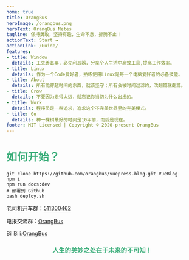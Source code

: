 ```yaml
---
home: true
title: OrangBus
heroImage: /orangbus.png
heroText: OrangBus Netes
tagline: 保持勇敢，坚持有趣，生命不息，折腾不止！
actionText: Start →
actionLink: /Guide/
features:
- title: Window
  details: 工先善其事，必先利其器，分享个人生活中高效工具,提高工作效率。
- title: Linux
  details: 作为一个Code爱好者，熟练使用Linux是每一个电脑爱好者的必备技能。
- title: About
  details: 所有能穿越时间的东西，就该坚守；所有会被时间过滤的，改翻篇就翻篇。
- title: Grow
  details: 不要因为走得太远，就忘记你当初为什么出发的。
- title: Work
  details: 程序员是一种追求，追求这个不完美世界里的完美模式。
- title: Go
  details: 种一棵树最好的时间是10年前，而后是现在。
footer: MIT Licensed | Copyright © 2020-present OrangBus
---
```


# <span style="color:#3EAF7C;text-align:center;">如何开始？</span>

```$bash
git clone https://github.com/orangbus/vuepress-blog.git VueBlog
npm i
npm run docs:dev
# 部署到 Github
bash deploy.sh
```
老司机开车群：[511300462](https://jq.qq.com/?_wv=1027&k=5UQXtUm)

电报交流群：[OrangBus](https://t.me/joinchat/LHI0dxToaOG-uSFjpa7gzg)

BiliBili:[OrangBus](https://space.bilibili.com/32604448)

<h3 style="color:#3EAF7C;text-align:center;">人生的美妙之处在于未来的不可知！</h3>

